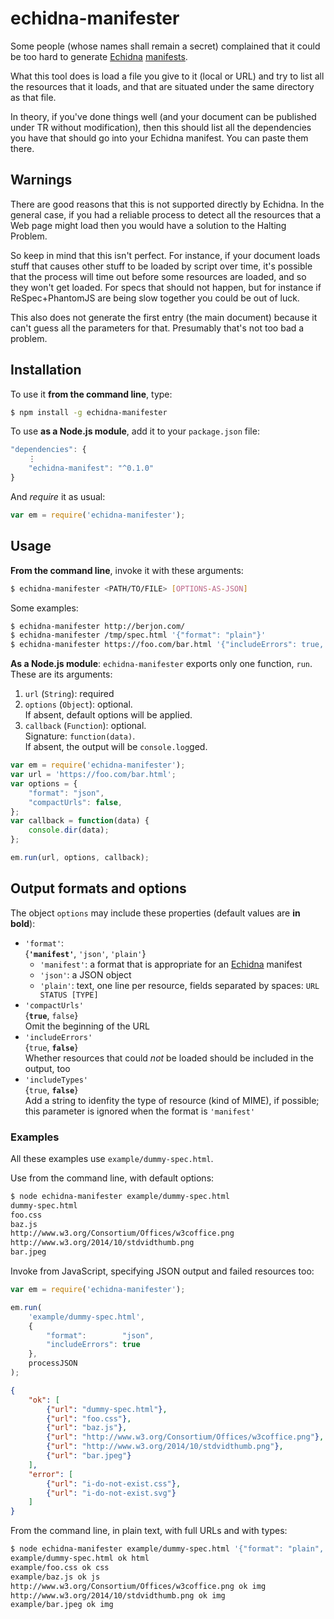 
# echidna-manifester

Some people (whose names shall remain a secret) complained that it could be too hard to generate
[Echidna](https://github.com/w3c/echidna) [manifests](https://github.com/w3c/echidna/wiki/How-to-use-Echidna#request-a-publication).

What this tool does is load a file you give to it (local or URL) and try to list
all the resources that it loads, and that are situated under the same directory as that file.

In theory, if you've done things well (and your document can be published under TR without
modification), then this should list all the dependencies you have that should go into your Echidna
manifest. You can paste them there.

## Warnings

There are good reasons that this is not supported directly by Echidna. In the general case, if you
had a reliable process to detect all the resources that a Web page might load then you would have a
solution to the Halting Problem.

So keep in mind that this isn't perfect. For instance, if your document loads stuff that causes
other stuff to be loaded by script over time, it's possible that the process will time out before
some resources are loaded, and so they won't get loaded. For specs that should not happen, but for
instance if ReSpec+PhantomJS are being slow together you could be out of luck.

This also does not generate the first entry (the main document) because it can't guess all the
parameters for that. Presumably that's not too bad a problem.

## Installation

To use it **from the command line**, type:
```bash
$ npm install -g echidna-manifester
```

To use **as a Node.js module**, add it to your `package.json` file:
```javascript
"dependencies": {
    ⋮
    "echidna-manifest": "^0.1.0"
}
```
And *require* it as usual:
```javascript
var em = require('echidna-manifester');
```

## Usage

**From the command line**, invoke it with these arguments:
```bash
$ echidna-manifester <PATH/TO/FILE> [OPTIONS-AS-JSON]
```

Some examples:
```bash
$ echidna-manifester http://berjon.com/
$ echidna-manifester /tmp/spec.html '{"format": "plain"}'
$ echidna-manifester https://foo.com/bar.html '{"includeErrors": true, "includeTypes": true}'
```

**As a Node.js module**: `echidna-manifester` exports only one function, `run`.
These are its arguments:

1. `url` (`String`): required
2. `options` (`Object`): optional.  
  If absent, default options will be applied.
3. `callback` (`Function`): optional.  
  Signature: `function(data)`.  
  If absent, the output will be `console.log`ged.

```javascript
var em = require('echidna-manifester');
var url = 'https://foo.com/bar.html';
var options = {
    "format": "json",
    "compactUrls": false,
};
var callback = function(data) {
    console.dir(data);
};

em.run(url, options, callback);
```

## Output formats and options

The object `options` may include these properties (default values are **in bold**):

* `'format'`:  
  {**`'manifest'`**, `'json'`, `'plain'`}  
  * `'manifest'`: a format that is appropriate for an [Echidna](https://github.com/w3c/echidna) manifest
  * `'json'`: a JSON object
  * `'plain'`: text, one line per resource, fields separated by spaces: `URL STATUS [TYPE]`
* `'compactUrls'`  
  {**`true`**, `false`}  
  Omit the beginning of the URL
* `'includeErrors'`  
  {`true`, **`false`**}  
  Whether resources that could *not* be loaded should be included in the output, too
* `'includeTypes'`  
  {`true`, **`false`**}  
  Add a string to idenfity the type of resource (kind of MIME), if possible;  
  this parameter is ignored when the format is `'manifest'`

### Examples

All these examples use `example/dummy-spec.html`.

Use from the command line, with default options:
```bash
$ node echidna-manifester example/dummy-spec.html
dummy-spec.html
foo.css
baz.js
http://www.w3.org/Consortium/Offices/w3coffice.png
http://www.w3.org/2014/10/stdvidthumb.png
bar.jpeg
```

Invoke from JavaScript, specifying JSON output and failed resources too:
```javascript
var em = require('echidna-manifester');

em.run(
    'example/dummy-spec.html',
    {
        "format":        "json",
        "includeErrors": true
    },
    processJSON
);
```

```json
{
    "ok": [
        {"url": "dummy-spec.html"},
        {"url": "foo.css"},
        {"url": "baz.js"},
        {"url": "http://www.w3.org/Consortium/Offices/w3coffice.png"},
        {"url": "http://www.w3.org/2014/10/stdvidthumb.png"},
        {"url": "bar.jpeg"}
    ],
    "error": [
        {"url": "i-do-not-exist.css"},
        {"url": "i-do-not-exist.svg"}
    ]
}
```

From the command line, in plain text, with full URLs and with types:
```bash
$ node echidna-manifester example/dummy-spec.html '{"format": "plain", "includeTypes": true, "compactUrls": false}'
example/dummy-spec.html ok html
example/foo.css ok css
example/baz.js ok js
http://www.w3.org/Consortium/Offices/w3coffice.png ok img
http://www.w3.org/2014/10/stdvidthumb.png ok img
example/bar.jpeg ok img
```

